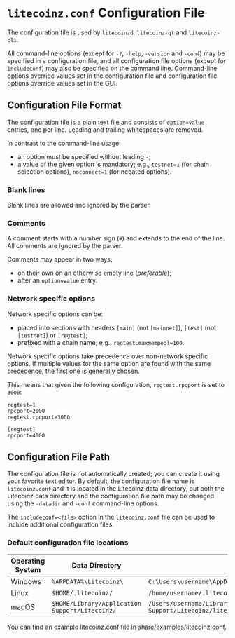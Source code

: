 # `litecoinz.conf` Configuration File

The configuration file is used by `litecoinzd`, `litecoinz-qt` and `litecoinz-cli`.

All command-line options (except for `-?`, `-help`, `-version` and `-conf`) may be specified in a configuration file, and all configuration file options (except for `includeconf`) may also be specified on the command line. Command-line options override values set in the configuration file and configuration file options override values set in the GUI.

## Configuration File Format

The configuration file is a plain text file and consists of `option=value` entries, one per line. Leading and trailing whitespaces are removed.

In contrast to the command-line usage:
- an option must be specified without leading `-`;
- a value of the given option is mandatory; e.g., `testnet=1` (for chain selection options), `noconnect=1` (for negated options).

### Blank lines

Blank lines are allowed and ignored by the parser.

### Comments

A comment starts with a number sign (`#`) and extends to the end of the line. All comments are ignored by the parser.

Comments may appear in two ways:
- on their own on an otherwise empty line (_preferable_);
- after an `option=value` entry.

### Network specific options

Network specific options can be:
- placed into sections with headers `[main]` (not `[mainnet]`), `[test]` (not `[testnet]`) or `[regtest]`;
- prefixed with a chain name; e.g., `regtest.maxmempool=100`.

Network specific options take precedence over non-network specific options.
If multiple values for the same option are found with the same precedence, the
first one is generally chosen.

This means that given the following configuration, `regtest.rpcport` is set to `3000`:

```
regtest=1
rpcport=2000
regtest.rpcport=3000

[regtest]
rpcport=4000
```

## Configuration File Path

The configuration file is not automatically created; you can create it using your favorite text editor. By default, the configuration file name is `litecoinz.conf` and it is located in the Litecoinz data directory, but both the Litecoinz data directory and the configuration file path may be changed using the `-datadir` and `-conf` command-line options.

The `includeconf=<file>` option in the `litecoinz.conf` file can be used to include additional configuration files.

### Default configuration file locations

Operating System | Data Directory | Example Path
-- | -- | --
Windows | `%APPDATA%\Litecoinz\` | `C:\Users\username\AppData\Roaming\Litecoinz\litecoinz.conf`
Linux | `$HOME/.litecoinz/` | `/home/username/.litecoinz/litecoinz.conf`
macOS | `$HOME/Library/Application Support/Litecoinz/` | `/Users/username/Library/Application Support/Litecoinz/litecoinz.conf`

You can find an example litecoinz.conf file in [share/examples/litecoinz.conf](../share/examples/litecoinz.conf).
